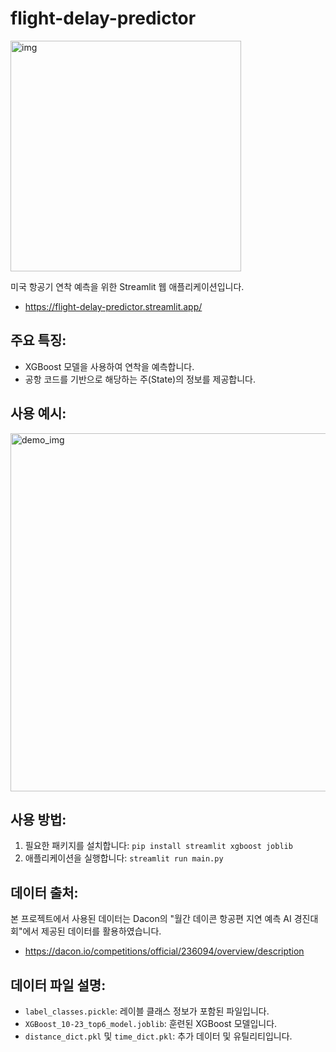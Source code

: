 # flight-delay-predictor
<img width="369" alt="img" src="https://github.com/ing970/flight-delay-predictor/assets/70427747/73555579-1bad-4cc7-b540-25e261606456">

미국 항공기 연착 예측을 위한 Streamlit 웹 애플리케이션입니다.
- https://flight-delay-predictor.streamlit.app/

## 주요 특징:
- XGBoost 모델을 사용하여 연착을 예측합니다.
- 공항 코드를 기반으로 해당하는 주(State)의 정보를 제공합니다.

## 사용 예시:
<img width="573" alt="demo_img" src="https://github.com/ing970/flight-delay-predictor/assets/70427747/f8359715-08f4-4917-90bd-8b27e4d6f393">


## 사용 방법:
1. 필요한 패키지를 설치합니다: `pip install streamlit xgboost joblib`
2. 애플리케이션을 실행합니다: `streamlit run main.py`

## 데이터 출처:
본 프로젝트에서 사용된 데이터는 Dacon의 "월간 데이콘 항공편 지연 예측 AI 경진대회"에서 제공된 데이터를 활용하였습니다.
- https://dacon.io/competitions/official/236094/overview/description

## 데이터 파일 설명:
- `label_classes.pickle`: 레이블 클래스 정보가 포함된 파일입니다.
- `XGBoost_10-23_top6_model.joblib`: 훈련된 XGBoost 모델입니다.
- `distance_dict.pkl` 및 `time_dict.pkl`: 추가 데이터 및 유틸리티입니다.
